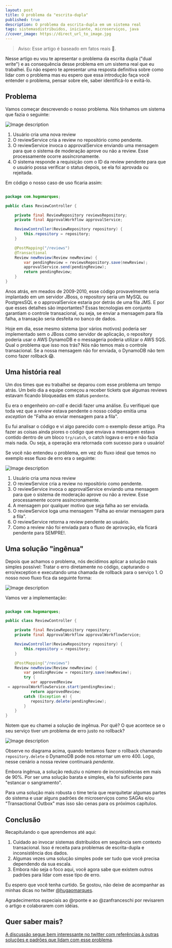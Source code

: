 ```yaml
---
layout: post
title: O problema da "escrita-dupla"
published: true
description: O problema da escrita-dupla em um sistema real
tags: sistemasdistribuidos, iniciante, microserviços, java
//cover_image: https://direct_url_to_image.jpg
---
```


> Aviso: Esse artigo é baseado em fatos reais 😬.

Nesse artigo eu vou te apresentar o problema da escrita dupla ("dual write") e as consequência desse problema em um sistema real que eu trabalhei. Eu não espero te apresentar uma resposta definitiva sobre como lidar com o problema mas eu espero que essa introdução faça você entender o problema, pensar sobre ele, saber identificá-lo e evitá-lo.

## Problema

Vamos começar descrevendo o nosso problema. Nós tínhamos um sistema que fazia o seguinte:

![Image description](https://dev-to-uploads.s3.amazonaws.com/uploads/articles/0qeeqa8ct18vpd5y20n4.png)

1. Usuário cria uma nova review
2. O reviewService cria a review no repositório como pendente.
3. O reviewService invoca o approvalService enviando uma mensagem para que o sistema de moderação aprove ou não a review. Esse processamente ocorre assíncronamente.
4. O sistema responde a requisição com o ID da review pendente para que o usuário possa verificar o status depois, se ela foi aprovada ou rejeitada.

Em código o nosso caso de uso ficaria assim:

```java

package com.hugomarques;

public class ReviewController {

    private final ReviewRepository reviewsRepository;
    private final ApprovalWorkflow approvalService;

    ReviewController(ReviewRepository repository) {
        this.repository = repository;
    }

    @PostMapping("/reviews")
    @Transactional
    Review newReview(Review newReview) {
        var pendingReview = reviewsRepository.save(newReview);
        approvalService.send(pendingReview);
        return pendingReview;
    }
}
```

Anos atrás, em meados de 2009-2010, esse código provavelmente seria implantado em um servidor JBoss, o repository seria um MySQL ou PostgresSQL e o approvalService estaria por detrás de uma fila JMS. E por que esses detalhes são importantes? Essas tecnologias em conjunto garantiam o controle transacional, ou seja, se enviar a mensagem para fila falha, a transação seria desfeita no banco de dados.

Hoje em dia, esse mesmo sistema (por vários motivos) poderia ser implementado sem o JBoss como servidor de aplicação, o repository poderia usar o AWS DynamoDB e o messageria poderia utilizar o AWS SQS. Qual o problema que isso nos trás? Nós não temos mais o controle transacional. Se a nossa mensagem não for enviada, o DynamoDB não tem como fazer rollback 😱.

## Uma história real

Um dos times que eu trabalhei se deparou com esse problema um tempo atrás. Um belo dia a equipe começou a receber tickets que algumas reviews estavam ficando bloqueadas em status `pendente`.

Eu era o engenheiro *on-call*  e decidi fazer uma análise. Eu verifiquei que toda vez que a *review* estava pendente o nosso código emitia uma *exception* de "Falha ao enviar mensagem para a fila".

Eu fui analisar o código e vi algo parecido com o exemplo desse artigo. Pra fazer as coisas ainda piores o código que enviava a mensagem estava contido dentro de um bloco `try/catch`, o catch logava o erro e não fazia mais nada. Ou seja, a operação era retornada com sucesso para o usuário!

Se você não entendeu o problema, em vez do fluxo ideal que temos no exemplo esse fluxo de erro era o seguinte:

![Image description](https://dev-to-uploads.s3.amazonaws.com/uploads/articles/fw4ji8wqrpjr0r7trfy8.png)

1. Usuário cria uma nova review
2. O reviewService cria a review no repositório como pendente.
3. O reviewService invoca o approvalService enviando uma mensagem para que o sistema de moderação aprove ou não a review. Esse processamente ocorre assíncronamente.
4. A mensagem por qualquer motivo que seja falha ao ser enviada.
5. O reviewService loga uma mensagem "Falha ao enviar mensagem para a fila".
6. O reviewService retorna a review pendente ao usuário.
7. Como a review não foi enviada para o fluxo de aprovação, ela ficará pendente para SEMPRE!.

## Uma solução "ingênua"

Depois que achamos o problema, nós decidimos aplicar a solução mais simples possível: Tratar o erro diretamente no código, capturando o erro/exception e executando uma chamada de rollback para o serviço 1. O nosso novo fluxo fica da seguinte forma:

![Image description](https://dev-to-uploads.s3.amazonaws.com/uploads/articles/rwp605d9785ckufzgrzd.png)

Vamos ver a implementação:

```Java

package com.hugomarques;

public class ReviewController {

    private final ReviewRepository repository;
    private final ApprovalWorkflow approvalWorkflowService;

    ReviewController(ReviewRepository repository) {
        this.repository = repository;
    }

    @PostMapping("/reviews")
    Review newReview(Review newReview) {
        var pendingReview = repository.save(newReview);
        try {
           var approvedReview
 = approvalWorkflowService.start(pendingReview);
           return approvedReview;
        catch (Exception e) {
           repository.delete(pendingReview);
        }
    }
}
```

Notem que eu chamei a solução de ingênua. Por quê? O que acontece se o seu serviço tiver um problema de erro justo no rollback?

![Image description](https://dev-to-uploads.s3.amazonaws.com/uploads/articles/ftz9sveyolft8tdw3fw1.png)

Observe no diagrama acima, quando tentamos fazer o rollback chamando `repository.delete` o DynamoDB pode nos retornar um erro 400. Logo, nesse cenário a nossa review continuará *pendente*.

Embora ingênua, a solução reduziu o número de inconsistências em mais de 90%. Por ser uma solução barata e simples, ela foi suficiente para "estancar o sangramento".

Para uma solução mais robusta o time teria que rearquitetar algumas partes do sistema e usar alguns padrões de microserviços como SAGAs e/ou "Transactional Outbox" mas isso são cenas para os próximos capítulos.

## Conclusão

Recapitulando o que aprendemos até aqui:
1. Cuidado ao invocar sistemas distribuídos em sequência sem contexto transacional. Isso é receita para problemas de escrita-dupla e inconsistência dos dados.
2. Algumas vezes uma solução simples pode ser tudo que você precisa dependendo da sua escala.
3. Embora não seja o foco aqui, você agora sabe que existem outros padrões para lidar com esse tipo de erro.

Eu espero que você tenha curtido. Se gostou, não deixe de acompanhar as minhas dicas no twitter [@hugaomarques](https://twitter.com/hugaomarques).

Agradecimentos especiais ao @rponte e ao @zanfranceschi por revisarem o artigo e colaborarem com idéias.

## Quer saber mais?

[A discussão segue bem interessante no twitter com referências à outras soluções e padrões que lidam com esse problema](https://twitter.com/hugaomarques/status/1522681876208521216?s=20&t=_DVahG4vsows_rPVJlFFzg).